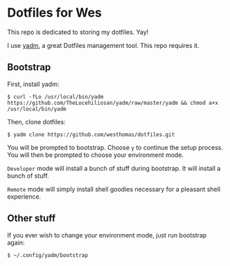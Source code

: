 # Dotfiles for Wes

This repo is dedicated to storing my dotfiles. Yay!

I use [yadm](https://yadm.io/), a great Dotfiles management tool. This repo requires it.


## Bootstrap

First, install yadm:

```
$ curl -fLo /usr/local/bin/yadm https://github.com/TheLocehiliosan/yadm/raw/master/yadm && chmod a+x /usr/local/bin/yadm
```

Then, clone dotfiles:
```
$ yadm clone https://github.com/westhomas/dotfiles.git
```

You will be prompted to bootstrap. Choose `y` to continue the setup process. You will then be prompted to choose your environment mode.

`Developer` mode will install a bunch of stuff during bootstrap. It will install a bunch of stuff.

`Remote` mode will simply install shell goodies necessary for a pleasant shell experience.


## Other stuff

If you ever wish to change your environment mode, just run bootstrap again:

```
$ ~/.config/yadm/bootstrap
```

